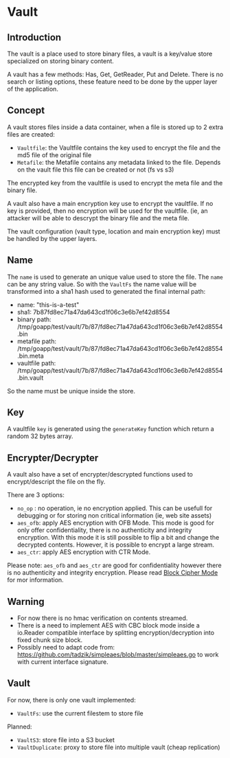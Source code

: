 Vault
=====

Introduction
------------

The vault is a place used to store binary files, a vault is a key/value store specialized on storing
binary content.

A vault has a few methods: Has, Get, GetReader, Put and Delete. There is no search or listing options,
these feature need to be done by the upper layer of the application. 

Concept
-------

A vault stores files inside a data container, when a file is stored up to 2 extra files are created:

 - ``Vaultfile``: the Vaultfile contains the key used to encrypt the file and the md5 file of the 
original file
 - ``Metafile``: the Metafile contains any metadata linked to the file. Depends on the vault file this 
 file can be created or not (fs vs s3)
 
The encrypted key from the vaultfile is used to encrypt the meta file and the binary file.

A vault also have a main encryption key use to encrypt the vaultfile. If no key is provided, then no
encryption will be used for the vaultfile. (ie, an attacker will be able to descrypt the binary file 
and the meta file.

The vault configuration (vault type, location and main encryption key) must be handled by the upper layers.

Name
----

The ``name`` is used to generate an unique value used to store the file. The ``name`` can be any string
value. So with the ``VaultFs`` the name value will be transformed into a sha1 hash used to generated
the final internal path:

 - name: "this-is-a-test"
 - sha1: 7b87fd8ec71a47da643cd1f06c3e6b7ef42d8554
 - binary path: /tmp/goapp/test/vault/7b/87/fd8ec71a47da643cd1f06c3e6b7ef42d8554.bin
 - metafile path: /tmp/goapp/test/vault/7b/87/fd8ec71a47da643cd1f06c3e6b7ef42d8554.bin.meta
 - vaultfile path: /tmp/goapp/test/vault/7b/87/fd8ec71a47da643cd1f06c3e6b7ef42d8554.bin.vault
 
So the name must be unique inside the store. 

Key
---

A vaultfile ``key`` is generated using the ``generateKey`` function which return a random 32 bytes array.

Encrypter/Decrypter
-------------------

A vault also have a set of encrypter/descrypted functions used to encrypt/descript the file on the fly.

There are 3 options:

  - ``no_op`` : no operation, ie no encryption applied. This can be usefull for debugging or for 
  storing non critical information (ie, web site assets)
  - ``aes_ofb``: apply AES encryption with OFB Mode. This mode is good for only offer confidentiality, 
  there is no authenticity and integrity encryption. With this mode it is still possible to flip a 
  bit and change the decrypted contents. However, it is possible to encrypt a large stream.
  - ``aes_ctr``: apply AES encryption with CTR Mode. 
  
Please note: ``aes_ofb`` and ``aes_ctr`` are good for confidentiality however there is no 
authenticity and integrity encryption. Please read [Block Cipher Mode](https://en.wikipedia.org/wiki/Block_cipher_mode_of_operation)
for mor information.

  
Warning
-------

 - For now there is no hmac verification on contents streamed.
 - There is a need to implement AES with CBC block mode inside a io.Reader compatible interface by 
 splitting encryption/decryption into fixed chunk size block.
 - Possibly need to adapt code from: https://github.com/tadzik/simpleaes/blob/master/simpleaes.go to
 work with current interface signature.

Vault
-----

For now, there is only one vault implemented:
 
 - ``VaultFs``: use the current filestem to store file

Planned:

 - ``VaultS3``: store file into a S3 bucket
 - ``VaultDuplicate``: proxy to store file into multiple vault (cheap replication)